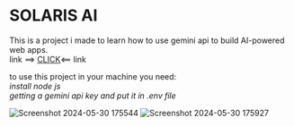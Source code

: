 # SOLARIS AI

This is a project i made to learn how to use gemini api to build AI-powered web apps.<br>
link ==> <a href="https://6658aa5ab69bc23d7c96785e--gilded-pika-22e05d.netlify.app" target="_blank">CLICK</a><== link

to use this project in your machine you need:<br>
*install node js*<br>
*getting a gemini api key and put it in .env file*


![Screenshot 2024-05-30 175544](https://github.com/yassir150/Solaris-AI/assets/112581277/dc8de8a8-3986-4164-a606-22745c49556a)
![Screenshot 2024-05-30 175927](https://github.com/yassir150/Solaris-AI/assets/112581277/de8b97a8-6d79-4422-9c60-ef14dbbc3357)
